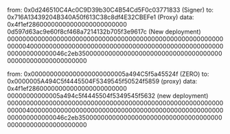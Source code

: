 from: 0x0d246510C4Ac0C9D39b30C4B54Cd5F0c03771833    (Signer)
to: 0x716A13439204B340A50f613C38c8df4E32CBEFe1      (Proxy)
data: 0x4f1ef28600000000000000000000000
    0d597d63ac9e60f8cf468a7214132b705f3e9617c       (New deployment)
    000000000000000000000000000000000000000000000000000000000000004000000000000000000000000000000000000000000000000000000000000000046c2eb35000000000000000000000000000000000000000000000000000000000

      
from: 0x0000000000000000000000005a494C5f5a45524f    (ZERO)
to: 0x0000005A494C5f4445504F5349545f50524f5859      (proxy)
data: 0x4f1ef28600000000000000000000000
    00000000000005a494c5f4445504f5349545f5632       (new deployment)
    000000000000000000000000000000000000000000000000000000000000004000000000000000000000000000000000000000000000000000000000000000046c2eb35000000000000000000000000000000000000000000000000000000000